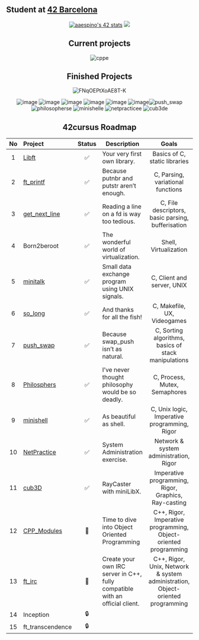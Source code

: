 ## Student at [42 Barcelona](https://www.42barcelona.com/es/)

<div align="center">
  
[![aaespino's 42 stats](https://badge.mediaplus.ma/starryblue/aaespino?1337Badge=off&UM6P=off)](https://github.com/oakoudad/badge42)
<img src="https://github-readme-stats.vercel.app/api/top-langs/?username=spnzed&layout=compact&theme=chartreuse-dark" />

## Current projects

![cppe](https://github.com/user-attachments/assets/874008d8-222d-4919-98d4-1fe96c9be9b9)

## Finished Projects 

![FNqOEPtXoAE8T-K](https://github.com/spnzed/spnzed/assets/95354392/234fbc6e-9289-4055-b7e4-6971edb1ebcd)

![image](https://github.com/spnzed/spnzed/assets/95354392/51a5c74c-9a6b-4ca0-8227-ea15ea3c2139) ![image](https://github.com/spnzed/spnzed/assets/95354392/c15b85a7-b52c-477d-9f96-e1735c1a0b38) ![image](https://github.com/spnzed/spnzed/assets/95354392/6a5db085-f7d9-4741-8426-0a9b38735632) ![image](https://github.com/spnzed/spnzed/assets/95354392/eb92d55c-7ae7-4744-92f1-86d293db0d92) ![image](https://github.com/spnzed/spnzed/assets/95354392/ecf4aa74-1b92-4f2f-8803-2bc41cabaa8a) ![image](https://github.com/spnzed/spnzed/assets/95354392/4ca0beac-8fbd-4e2f-9362-69629887587c)![push_swap](https://github.com/spnzed/spnzed/assets/95354392/59b20f9e-484a-4f43-8a9e-60e6d3369dba)
![philosopherse](https://github.com/spnzed/spnzed/assets/95354392/66ed3acf-b007-499a-a24c-c7199f79744f) ![minishelle](https://github.com/spnzed/spnzed/assets/95354392/65ecb423-ceba-4f65-b088-f07468aab0e2) ![netpracticee](https://github.com/spnzed/spnzed/assets/95354392/83e4bf4f-4317-4311-9563-02ea25aa0fff) ![cub3de](https://github.com/spnzed/spnzed/assets/95354392/1cae627e-1fa4-4134-807d-887452491d39)


## 42cursus Roadmap 

| No  | Project                                                   | Status | Description | Goals | Group |
| :-: | :-------------------------------------------------------- | :----: | ----------- | :-: | ------- |
| 1   | [Libft](https://github.com/spnzed/Libft)                  | ✅     | Your very first own library. | Basics of C, static libraries |🚩 Cursus Start|
| 2   | [ft_printf](https://github.com/spnzed/ft_printf)          | ✅     | Because putnbr and putstr aren’t enough. | C, Parsing, variational functions |🚩 Cursus Start|
| 3   | [get_next_line](https://github.com/spnzed/get_next_line)  | ✅     | Reading a line on a fd is way too tedious. | C, File descriptors, basic parsing, bufferisation |🚩 Cursus Start|
| 4   | Born2beroot                                               | ✅     | The wonderful world of virtualization. | Shell, Virtualization |🖥️ Virtualization|
| 5   | [minitalk](https://github.com/spnzed/minitalk)            | ✅     | Small data exchange program using UNIX signals. | C, Client and server, UNIX |📶 Signals| 
| 6   | [so_long](https://github.com/spnzed/so_long)              | ✅     | And thanks for all the fish! | C, Makefile, UX, Videogames |🎮 Graphics|
| 7   | [push_swap](https://github.com/spnzed/push_swap)          | ✅     | Because swap_push isn’t as natural. | C, Sorting algorithms, basics of stack manipulations |⚙️ Algorithms|
| 8   | [Philosphers](https://github.com/spnzed/Philosophers)     | ✅     | I’ve never thought philosophy would be so deadly. | C, Process, Mutex, Semaphores |🧵 Threads|
| 9   | [minishell](https://github.com/spnzed/minishell)          | ✅     | As beautiful as shell.  | C, Unix logic, Imperative programming, Rigor |🐚 Shell|
| 10  | [NetPractice](https://github.com/spnzed/Net_Practice)     | ✅     | System Administration exercise.  | Network & system administration, Rigor |🌐 Networking|
| 11  | [cub3D](https://github.com/spnzed/cub3D)                  | ✅     | RayCaster with miniLibX.  | Imperative programming, Rigor, Graphics, Ray-casting |🎮 Graphics|
| 12  | [CPP_Modules](https://github.com/spnzed/CPP_Modules)      | 📝     | Time to dive into Object Oriented Programming | C++, Rigor, Imperative programming, Object-oriented programming |🧩 OOP|
| 13  | [ft_irc](https://github.com/apresas-97/ft_irc)            | 📝     | Create your own IRC server in C++, fully compatible with an official client. | C++, Rigor, Unix, Network & system administration, Object-oriented programming |💬 Server Development|
| 14  | Inception                                                 | 🔒     |
| 15  | ft_transcendence                                          | 🔒     |
